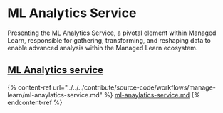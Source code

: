 # ML Analytics Service

Presenting the ML Analytics Service, a pivotal element within Managed Learn, responsible for gathering, transforming, and reshaping data to enable advanced analysis within the Managed Learn ecosystem.&#x20;

## [ML Analytics service](../../../contribute/source-code/workflows/manage-learn/ml-anaylatics-service.md)&#x20;





{% content-ref url="../../../contribute/source-code/workflows/manage-learn/ml-anaylatics-service.md" %}
[ml-anaylatics-service.md](../../../contribute/source-code/workflows/manage-learn/ml-anaylatics-service.md)
{% endcontent-ref %}
